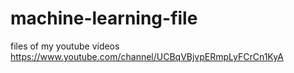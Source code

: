 # machine-learning-file
files of my youtube videos
https://www.youtube.com/channel/UCBqVBjvpERmpLyFCrCn1KyA
